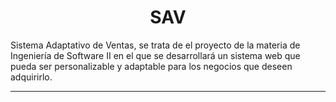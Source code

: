 <h1 align="center">SAV</h1>
<p>Sistema Adaptativo de Ventas, se trata de el proyecto de la materia de Ingeniería de Software II en el que se desarrollará un sistema web que pueda ser personalizable y adaptable para los negocios que deseen adquirirlo.</p>
<hr>
